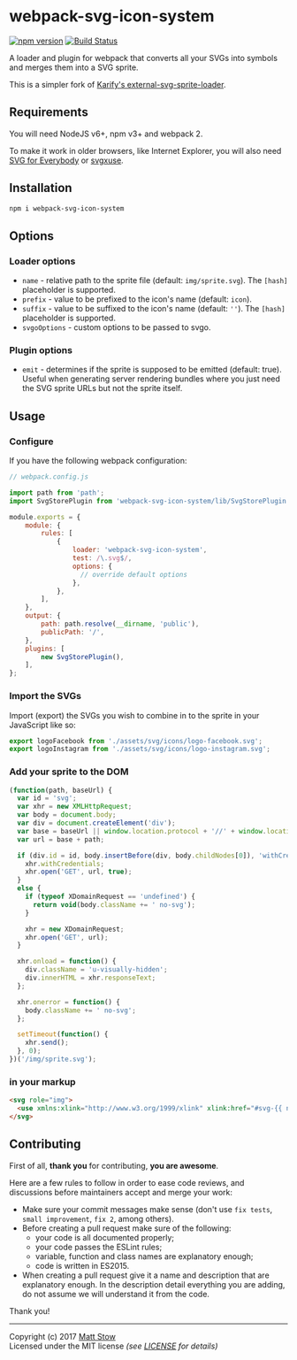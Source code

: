 # webpack-svg-icon-system

[![npm version](https://badge.fury.io/js/webpack-svg-icon-system.svg)](https://badge.fury.io/js/webpack-svg-icon-system)
[![Build Status](https://travis-ci.org/stowball/webpack-svg-icon-system.svg?branch=master)](https://travis-ci.org/stowball/webpack-svg-icon-system)

A loader and plugin for webpack that converts all your SVGs into symbols and merges them into a SVG sprite.

This is a simpler fork of [Karify's external-svg-sprite-loader](https://github.com/Karify/external-svg-sprite-loader).

## Requirements

You will need NodeJS v6+, npm v3+ and webpack 2.

To make it work in older browsers, like Internet Explorer, you will also need [SVG for Everybody](https://github.com/jonathantneal/svg4everybody) or [svgxuse](https://github.com/Keyamoon/svgxuse).

## Installation

```bash
npm i webpack-svg-icon-system
```

## Options

### Loader options

- `name` - relative path to the sprite file (default: `img/sprite.svg`). The `[hash]` placeholder is supported.
- `prefix` - value to be prefixed to the icon's name (default: `icon`).
- `suffix` - value to be suffixed to the icon's name (default: `''`). The `[hash]` placeholder is supported.
- `svgoOptions` - custom options to be passed to svgo.

### Plugin options

- `emit` - determines if the sprite is supposed to be emitted (default: true). Useful when generating server rendering bundles where you just need the SVG sprite URLs but not the sprite itself.

## Usage

### Configure

If you have the following webpack configuration:

```js
// webpack.config.js

import path from 'path';
import SvgStorePlugin from 'webpack-svg-icon-system/lib/SvgStorePlugin';

module.exports = {
    module: {
        rules: [
            {
                loader: 'webpack-svg-icon-system',
                test: /\.svg$/,
                options: {
                  // override default options
                },
            },
        ],
    },
    output: {
        path: path.resolve(__dirname, 'public'),
        publicPath: '/',
    },
    plugins: [
        new SvgStorePlugin(),
    ],
};
```

### Import the SVGs

Import (export) the SVGs you wish to combine in to the sprite in your JavaScript like so:

```js
export logoFacebook from './assets/svg/icons/logo-facebook.svg';
export logoInstagram from './assets/svg/icons/logo-instagram.svg';
```

### Add your sprite to the DOM

```js
(function(path, baseUrl) {
  var id = 'svg';
  var xhr = new XMLHttpRequest;
  var body = document.body;
  var div = document.createElement('div');
  var base = baseUrl || window.location.protocol + '//' + window.location.hostname + (window.location.port ? ':' + window.location.port : '');
  var url = base + path;

  if (div.id = id, body.insertBefore(div, body.childNodes[0]), 'withCredentials' in xhr) {
    xhr.withCredentials;
    xhr.open('GET', url, true);
  }
  else {
    if (typeof XDomainRequest == 'undefined') {
      return void(body.className += ' no-svg');
    }

    xhr = new XDomainRequest;
    xhr.open('GET', url);
  }

  xhr.onload = function() {
    div.className = 'u-visually-hidden';
    div.innerHTML = xhr.responseText;
  };

  xhr.onerror = function() {
    body.className += ' no-svg';
  };

  setTimeout(function() {
    xhr.send();
  }, 0);
})('/img/sprite.svg');
```

### <use> in your markup

```html
<svg role="img">
  <use xmlns:xlink="http://www.w3.org/1999/xlink" xlink:href="#svg-{{ name }}"/>
</svg>

```

## Contributing

First of all, **thank you** for contributing, **you are awesome**.

Here are a few rules to follow in order to ease code reviews, and discussions before maintainers accept and merge your work:

- Make sure your commit messages make sense (don't use `fix tests`, `small improvement`, `fix 2`, among others).
- Before creating a pull request make sure of the following:
    - your code is all documented properly;
    - your code passes the ESLint rules;
    - variable, function and class names are explanatory enough;
    - code is written in ES2015.
- When creating a pull request give it a name and description that are explanatory enough. In the description detail everything you are adding, do not assume we will understand it from the code.

Thank you!

---

Copyright (c) 2017 [Matt Stow](http://mattstow.com)  
Licensed under the MIT license *(see [LICENSE](https://github.com/stowball/react-accessible-tabs/blob/master/LICENSE) for details)*
